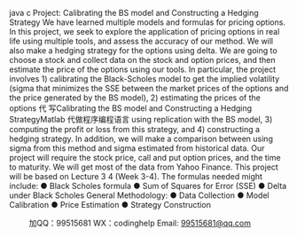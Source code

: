 java c
Project: Calibrating the BS model and Constructing a Hedging   Strategy
We have learned multiple models and formulas   for pricing options.   In   this project,   we   seek to explore the application of   pricing options in real life using multiple tools,   and   assess   the   accuracy   of   our method. We will also make a hedging strategy for the   options   using   delta.
We are going to choose a stock   and   collect   data   on the   stock   and   option   prices,   and   then   estimate   the price of   the options using our tools. In particular, the project involves   1) calibrating   the
Black-Scholes model   to get the implied volatility (sigma that minimizes the   SSE between the market   prices   of   the   options   and   the   price   generated   by   the   BS   model), 2)   estimating   the   prices   of   the options 代 写Calibrating the BS model and Constructing a Hedging StrategyMatlab
代做程序编程语言  using replication with the BS model, 3) computing the profit or   loss   from this   strategy, and 4) constructing a hedging strategy. In   addition,   we   will   make   a   comparison between   using sigma from this method and sigma   estimated   from historical   data.
Our project will require the stock   price, call and put option prices,   and the time   to maturity.   We   will get most of   the data   from Yahoo Finance.
This project will be based on Lecture 3  4 (Week   3-4).   The   formulas   needed   might   include:
●         Black   Scholes formula
●         Sum of Squares for Error (SSE)
●       Delta under   Black   Scholes
General Methodology:
●         Data Collection
●         Model Calibration
●         Price Estimation
●         Strategy Construction

         
加QQ：99515681  WX：codinghelp  Email: 99515681@qq.com
